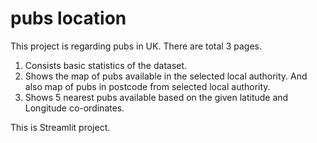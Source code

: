 # pubs location 
This project is regarding pubs in UK. There are total 3 pages. 
1) Consists basic statistics of the dataset. 
2) Shows the map of pubs available in the selected local authority. And also map of pubs in postcode from selected local authority. 
3) Shows 5 nearest pubs available based on the given latitude and Longitude co-ordinates. 

This is Streamlit project. 
